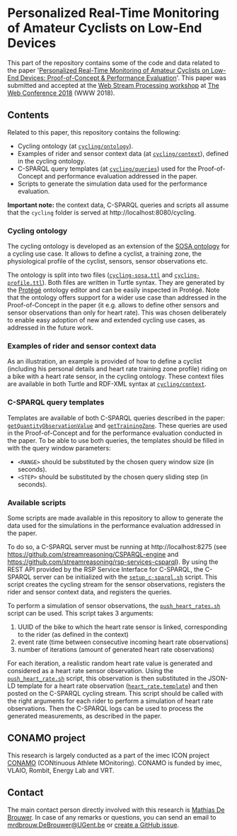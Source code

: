# Personalized Real-Time Monitoring of Amateur Cyclists on Low-End Devices

This part of the repository contains some of the code and data related to the paper '[Personalized Real-Time Monitoring of Amateur Cyclists on Low-End Devices: Proof-of-Concept & Performance Evaluation](https://dl.acm.org/citation.cfm?doid=3184558.3191648)'. This paper was submitted and accepted at the [Web Stream Processing workshop](http://www.webstreams.eu/wsp/2018/) at [The Web Conference 2018](https://www2018.thewebconf.org/) (WWW 2018).

## Contents

Related to this paper, this repository contains the following:
 - Cycling ontology (at [`cycling/ontology`](cycling/ontology)).
 - Examples of rider and sensor context data (at [`cycling/context`](cycling/context)), defined in the cycling ontology.
 - C-SPARQL query templates (at [`cycling/queries`](cycling/queries)) used for the Proof-of-Concept and performance evaluation addressed in the paper.
 - Scripts to generate the simulation data used for the performance evaluation.
 
**Important note:** the context data, C-SPARQL queries and scripts all assume that the `cycling` folder is served at http://localhost:8080/cycling.
 
### Cycling ontology
 
The cycling ontology is developed as an extension of the [SOSA ontology](http://www.w3.org/ns/sosa) for a cycling use case. It allows to define a cyclist, a training zone, the physiological profile of the cyclist, sensors, sensor observations etc.

The ontology is split into two files ([`cycling-sosa.ttl`](cycling/ontology/cycling-sosa.ttl) and [`cycling-profile.ttl`](cycling/ontology/cycling-profile.ttl)). Both files are written in Turtle syntax. They are generated by the [Protégé](https://protege.stanford.edu/) ontology editor and can be easily inspected in Protégé. Note that the ontology offers support for a wider use case than addressed in the Proof-of-Concept in the paper (it e.g. allows to define other sensors and sensor observations than only for heart rate). This was chosen deliberately to enable easy adoption of new and extended cycling use cases, as addressed in the future work.

### Examples of rider and sensor context data

As an illustration, an example is provided of how to define a cyclist (including his personal details and heart rate training zone profile) riding on a bike with a heart rate sensor, in the cycling ontology. These context files are available in both Turtle and RDF-XML syntax at [`cycling/context`](cycling/context).

### C-SPARQL query templates

Templates are available of both C-SPARQL queries described in the paper: [`getQuantityObservationValue`](cycling/queries/getQuantityObservationValue_template.txt) and [`getTrainingZone`](cycling/queries/getTrainingZone_template.txt). These queries are used in the Proof-of-Concept and for the performance evaluation conducted in the paper. To be able to use both queries, the templates should be filled in with the query window parameters:
 - `<RANGE>` should be substituted by the chosen query window size (in seconds).
 - `<STEP>` should be substituted by the chosen query sliding step (in seconds).
 
### Available scripts

Some scripts are made available in this repository to allow to generate the data used for the simulations in the performance evaluation addressed in the paper.

To do so, a C-SPARQL server must be running at http://localhost:8275 (see https://github.com/streamreasoning/CSPARQL-engine and https://github.com/streamreasoning/rsp-services-csparql). By using the REST API provided by the RSP Service Interface for C-SPARQL, the C-SPARQL server can be initialized with the [`setup_c-sparql.sh`](setup_c-sparql.sh) script. This script creates the cycling stream for the sensor observations, registers the rider and sensor context data, and registers the queries.

To perform a simulation of sensor observations, the [`push_heart_rates.sh`](push_heart_rates.sh) script can be used. This script takes 3 arguments:

1. UUID of the bike to which the heart rate sensor is linked, corresponding to the rider (as defined in the context)
2. event rate (time between consecutive incoming heart rate observations)
3. number of iterations (amount of generated heart rate observations)

For each iteration, a realistic random heart rate value is generated and considered as a heart rate sensor observation. Using the [`push_heart_rate.sh`](push_heart_rate.sh) script, this observation is then substituted in the JSON-LD template for a heart rate observation ([`heart_rate.template`](heart_rate.template)) and then posted on the C-SPARQL cycling stream. This script should be called with the right arguments for each rider to perform a simulation of heart rate observations. Then the C-SPARQL logs can be used to process the generated measurements, as described in the paper.
 
## CONAMO project

This research is largely conducted as a part of the imec ICON project [CONAMO](https://www.imec-int.com/en/what-we-offer/research-portfolio/conamo) (CONtinuous Athlete MOnitoring). CONAMO is funded by imec, VLAIO, Rombit, Energy Lab and VRT.

## Contact
 
The main contact person directly involved with this research is [Mathias De Brouwer](https://www.linkedin.com/in/mathiasdebrouwer/). In case of any remarks or questions, you can send an email to mrdbrouw.DeBrouwer@UGent.be or [create a GitHub issue](../../../issues/new).
